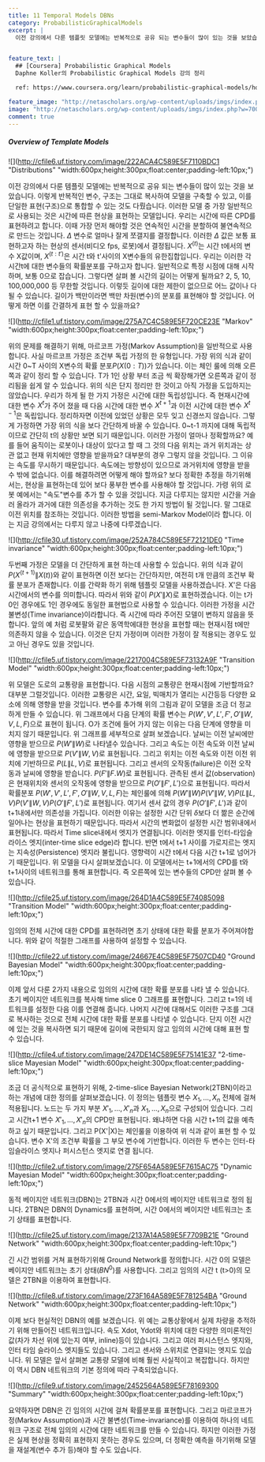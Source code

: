```yaml
---
title: 11 Temporal Models DBNs
category: ProbabilisticGraphicalModels
excerpt: |
  이전 강의에서 다룬 템플릿 모델에는 반복적으로 공유 되는 변수들이 많이 있는 것을 보았습니다. 이렇게 반복적인 변수, 구조는 그대로 복사하여 모델을 구축할 수 있고, 이를 단일한 표현(구조)으로 통합할 수 있는 것도 다뤘습니다.


feature_text: |
  ## [Coursera] Probabilistic Graphical Models
  Daphne Koller의 Probabilistic Graphical Models 강의 정리

  ref: https://www.coursera.org/learn/probabilistic-graphical-models/home

feature_image: "http://netascholars.org/wp-content/uploads/imgs/index.php?w=700&src=http://netascholars.org/wp-content/uploads/2013/04/9780262258357-1024x512.jpg"
image: "http://netascholars.org/wp-content/uploads/imgs/index.php?w=700&src=http://netascholars.org/wp-content/uploads/2013/04/9780262258357-1024x512.jpg"
comment: true
---
```



##### Overview of Template Models


![](http://cfile6.uf.tistory.com/image/222ACA4C589E5F7110BDC1 "Distributions" "width:600px;height:300px;float:center;padding-left:10px;")

이전 강의에서 다룬 템플릿 모델에는 반복적으로 공유 되는 변수들이 많이 있는 것을 보았습니다. 이렇게 반복적인 변수, 구조는 그대로 복사하여 모델을 구축할 수 있고, 이를 단일한 표현(구조)으로 통합할 수 있는 것도 다뤘습니다. 이러한 모델 중 가장 일반적으로 사용되는 것은 시간에 따른 현상을 표현하는 모델입니다. 우리는 시간에 따른 CPD를 표현하려고 합니다. 이때 가장 먼저 해야할 것은 연속적인 시간을 분할하여 불연속적으로 만드는 것입니다. $\Delta$ 변수로 얼마나 잘게 쪼갤지를 결정합니다. 이러한 $\Delta$ 값은 보통 표현하고자 하는 현상의 센서(비디오 fps, 로봇)에서 결정됩니다. $X^{(t)}$는 시간 t에서의 변수 X값이며, $X^{(t:t')}$은 시간 t와 t'사이의 X변수들의 유한집합입니다. 우리는 이러한 각 시간t에 대한 변수들의 확률분포를 구하고자 합니다. 일반적으로 특정 시점에 대해 시작하며, 보통 0으로 잡습니다. 그렇다면 살펴 볼 시간의 길이는 어떻게 될까요? 2, 5, 10, 100,000,000 등 무한할 것입니다. 이렇듯 길이에 대한 제한이 없으므로 어느 값이나 다 될 수 있습니다. 길이가 백만이라면 백만 차원(변수)의 분포를 표현해야 할 것입니다. 어떻게 하면 이를 간결하게 표현 할 수 있을까요?

![](http://cfile1.uf.tistory.com/image/275A7C4C589E5F720CE23E "Markov" "width:600px;height:300px;float:center;padding-left:10px;")

위의 문제를 해결하기 위해, 마르코프 가정(Markov Assumption)을 일반적으로 사용합니다.  사실 마르코프 가정은 조건부 독립 가정의 한 유형입니다. 가장 위의 식과 같이 시간 0~T 사이의 X변수의 확률 분포$P(X{(0:T)})$가 있습니다. 이는 체인 룰에 의해 오른쪽과 같이 정리 할 수 있습니다. T가 1인 상황 부터 조금 씩 확장해가면 오른쪽과 같이 정리됨을 쉽게 알 수 있습니다. 위의 식은 단지 정리만 한 것이고 아직 가정을 도입하지는 않았습니다. 우리가 하게 될 한 가지 가정은 시간에 대한 독립성입니다. 즉 현재시간에 대한 변수 $X^{t}$가 주어 졌을 때 다음 시간에 대한 변수  $X^{t+1}$과 이전 시간에 대한 변수 $X^{t-1}$은 독립입니다. 정리하자면 이전에 있었던 상황은 모두 잊고 신경쓰지 않습니다. 그렇게 가정하면 가장 위의 식을 보다 간단하게 바꿀 수 있습니다. 0~t-1 까지에 대해 독립적이므로 간단히 t의 상황만 보면 되기 때문입니다. 이러한 가정이 얼마나 정확할까요? 예를 들어 움직이는 로봇이나 대상이 있다고 할 때 그 것의 다음 위치는 과거 위치과는 상관 없고 현재 위치에만 영향을 받을까요? 대부분의 경우 그렇지 않을 것입니다. 그 이유는 속도를 무시하기 때문입니다. 속도에는 방향성이 있으므로 과거위치에 영향을 받을 수 밖에 없습니다.  이를 해결하려면 어떻게 해야 할까요? 보다 정확한 추정을 하기위해서는, 현상을 표현하는데 있어 보다 풍부한 변수를 사용해야 할 것입니다. 가령 위의 로봇 예에서는 "속도"변수를 추가 할 수 있을 것입니다. 지금 다루지는 않지만 시간을 거슬러 올라가 과거에 대한 의존성을 추가하는 것도 한 가지 방법이 될 것입니다. 말 그대로 이전 위치를 참조하는 것입니다. 이러한 방법을 semi-Markov Model이라 합니다. 이는 지금 강의에서는 다루지 않고 나중에 다루겠습니다.

![](http://cfile30.uf.tistory.com/image/252A784C589E5F72121DE0 "Time invariance" "width:600px;height:300px;float:center;padding-left:10px;")

두번째 가정은 모델을 더 간단하게 표현 하는데 사용할 수 있습니다. 위의 식과 같이 $P(X^{(t+1)}\|X{(t)})$와 같이 표현하면 이전 보다는 간단하지만, 여전히 t개 만큼의 조건부 확률 분포가 존재합니다. 이를 간략화 하기 위해 템플릿 모델을 사용하겠습니다. X'은 다음 시간에서의 변수를 의미합니다. 따라서 위와 같이 $P(X'\|X)$로 표현하겠습니다. 이는 t가 0인 경우에도 1인 경우에도 동일한 표현법으로 사용할 수 있습니다. 이러한 가정을 시간 불변성(Time invariance)이라합니다. 즉 시간에 따라 주어진 모델이 변하지 않음을 뜻합니다. 앞의 예 처럼 로봇팔와 같은 동역학에대한 현상을 표현할 때는 현재시점 t에만 의존하지 않을 수 있습니다. 이것은 단지 가정이며 이러한 가정이 잘 적용되는 경우도 있고 아닌 경우도 있을 것입니다.

![](http://cfile5.uf.tistory.com/image/2217004C589E5F73132A9F "Transition Model" "width:600px;height:300px;float:center;padding-left:10px;")

위 모델은 도로의 교통량을 표현합니다. 다음 시점의 교통량은 현재시점에 기반할까요? 대부분 그럴것입니다. 이러한 교통량은 시간, 요일, 빅매치가 열리는 시간등등 다양한 요소에 의해 영향을 받을 것입니다. 변수를 추가해 위의 그림과 같이 모델을 조금 더 정교하게 만들 수 있습니다. 위 그래프에서 다음 단계의 확률 변수는 $P(W', V', L', F', O'\|W,V,L,F)$으로 표현이 됩니다. O가 조건에 들어 가지 않는 이유는 다음 단계에 영향을 미치지 않기 때문입니다. 위 그래프를 세부적으로 살펴 보겠습니다. 날씨는 이전 날씨에만 영향을 받으므로 $P(W'\|W)$로 나타낼수 있습니다. 그리고 속도는 이전 속도와 이전 날씨에 영향을 받으므로 $P(V'\|W,V)$로 표현됩니다. 그리고 위치는 이전 속도와 이전 이전 위치에 기반하므로 $P(L\|L,V)$로 표현됩니다. 그리고 센서의 오작동(failure)은 이전 오작동과 날씨에 영향을 받습니다. $P(F'\|F.W)$로 표현됩니다. 관측된 센서 값(observation)은 현재위치와 센서의 오작동에 영향을 받으므로 $P(O'\|F',L')$으로 표현됩니다. 따라서 확률분포 $P(W', V', L', F', O'\|W,V,L,F)$는 체인룰에 의해 $P(W'\|W)P(V'\|W,V)P(L\|L,V)P(V'\|W,V)P(O'\|F',L')$로 표현됩니다. 여기서 센서 값의 경우 $P(O'\|F',L')$과 같이 t+1내에서만 의존성을 가집니다. 이러한 이유는 설정한 시간 단위 $\delta$보다 더 짦은 순간에 일어나는 현상을 표현하기 때문입니다. 따라서 시간의 변화없이 설정한 시간 범위내에서 표현됩니다. 따라서 Time slice내에서 엣지가 연결됩니다. 이러한 엣지를 인터-타임슬라이스 엣지(inter-time slice edge)라 합니다. 반면 t에서 t+1 사이를 가로지르는 엣지는 지속성(Persistence) 엣지라 불립니다. 영향력이 시간 t에서 다음 시간 t+1로 넘어가기 때문입니다. 위 모델을 다시 살펴보겠습니다. 이 모델에서는 t+1에서의 CPD를 t와 t+1사이의 네트워크를 통해 표현합니다. 즉 오른쪽에 있는 변수들의 CPD만 살펴 볼 수 있습니다.

![](http://cfile25.uf.tistory.com/image/264D1A4C589E5F74085098 "Transition Model" "width:600px;height:300px;float:center;padding-left:10px;")

임의의 전체 시간에 대한 CPD를 표현하려면 초기 상태에 대한 확률 분포가 주어져야합니다. 위와 같이 적절한 그래프를 사용하여 설정할 수 있습니다.

![](http://cfile22.uf.tistory.com/image/24667E4C589E5F7507CD40 "Ground Bayesian Model" "width:600px;height:300px;float:center;padding-left:10px;")

이제 앞서 다룬 2가지 내용으로 임의의 시간에 대한 확률 분포를 나타 낼 수 있습니다. 초기 베이지안 네트워크를 복사해 time slice 0 그래프를 표현합니다. 그리고 t=1의 네트워크를 설정한 다음 이를 연결해 줍니다. 나머지 시간에 대해서도 이러한 구조를 그대로 복사하는 것으로 전체 시간에 대한 확률 분포를 나타낼 수 있습니다. 단지 이전 시간에 있는 것을 복사하면 되기 때문에 길이에 국한되지 않고 임의의 시간에 대해 표현 할 수 있습니다.

![](http://cfile4.uf.tistory.com/image/247DE14C589E5F75141E37 "2-time-slice Mayesian Model" "width:600px;height:300px;float:center;padding-left:10px;")

조금 더 공식적으로 표현하기 위해, 2-time-slice Bayesian Network(2TBN)이라고하는 개념에 대한 정의를 살펴보겠습니다. 이 정의는 템플릿 변수 $X_1,...,X_n$ 전체에 걸쳐 적용됩니다. 노드는 두 가지 부분 $X'_1,...,X'_n$과 $X_1,...,X_n$으로 구성되어 있습니다. 그리고 시간t+1 변수 $X'_1,...,X'_n$의 CPD만 표현됩니다. 왜냐하면 다음 시간 t+1의 값을 예측하고 싶기 때문입니다. 그리고 P(X'\|X)는 체인룰을 이용하여 위 식과 같이 표현 할 수 있습니다. 변수 X'의 조건부 확률을 그 부모 변수에 기반합니다. 이러한 두 변수는 인터-타임슬라이스 엣지나 퍼시스턴스 엣지로 연결 됩니다.    

![](http://cfile2.uf.tistory.com/image/275F654A589E5F7615AC75 "Dynamic Mayesian Model" "width:600px;height:300px;float:center;padding-left:10px;")

동적 베이지안 네트워크(DBN)는 2TBN과 시간 0에서의 베이지안 네트워크로 정의 됩니다. 2TBN은 DBN의 Dynamics를 표현하며, 시간 0에서의 베이지안 네트워크는 초기 상태를 표현합니다.  

![](http://cfile25.uf.tistory.com/image/2137A14A589E5F7709B21E "Ground Network" "width:600px;height:300px;float:center;padding-left:10px;")

긴 시간 범위를 거쳐 표현하기위해 Ground Network를 정의합니다. 시간 0의 모델은 베이지안 네트워크는 초기 상태($BN^{0}$)를 사용합니다. 그리고 임의의 시간 t (t>0)의 모델은 2TBN을 이용하여 표현합니다.  

![](http://cfile8.uf.tistory.com/image/273F164A589E5F781254BA "Ground Network" "width:600px;height:300px;float:center;padding-left:10px;")

이제 보다 현실적인 DBN의 예를 보겠습니다. 위 예는 교통상황에서 실제 차량을 추적하기 위해 만들어진 네트워크입니다. 속도 Xdot, Ydot와 위치에 대한 다양한 의미론적인 값(차가 차선 위에 있는지 여부, inline)등이 있습니다. 그리고 여러 퍼시스턴스 엣지와, 인터 타임 슬라이스 엣지들도 있습니다.  그리고 센서와 스위치로 연결되는 엣지도 있습니다. 위 모델은 앞서 살펴본 교통량 모델에 비해 훨씬 사실적이고 복잡합니다. 하지만 이 역시 DBN 네트워크의 기본 정의에 따라 구축되었습니다.

![](http://cfile9.uf.tistory.com/image/2452564A589E5F78169300 "Summary" "width:600px;height:300px;float:center;padding-left:10px;")

요약하자면 DBN은 긴 임의의 시간에 걸쳐 확률분포를 표현합니다. 그리고 마르코프가정(Markov Assumption)과 시간 불변성(Time-invariance)를 이용하여 하나의 네트워크 구조로 전체 임의의 시간에 대한 네트워크를 만들 수 있습니다. 하지만 이러한 가정은 실제 현상을 정확히 표현하지 못하는 경우도 있으며, 더 정확한 예측을 하기위해 모델을 재설계(변수 추가 등)해야 할 수도 있습니다.
